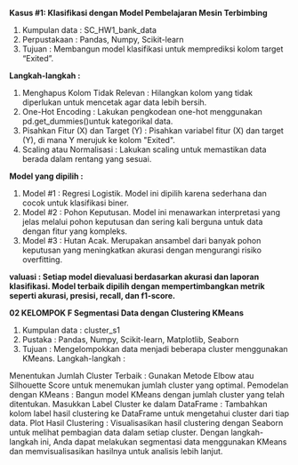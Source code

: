 **Kasus #1: Klasifikasi dengan Model Pembelajaran Mesin Terbimbing**
1.  Kumpulan data : SC_HW1_bank_data
2.  Perpustakaan : Pandas, Numpy, Scikit-learn
3.  Tujuan : Membangun model klasifikasi untuk memprediksi kolom target “Exited”.

**Langkah-langkah :**
1.  Menghapus Kolom Tidak Relevan : Hilangkan kolom yang tidak diperlukan 
    untuk mencetak agar data lebih bersih.
2.  One-Hot Encoding : Lakukan pengkodean one-hot menggunakan 
    pd.get_dummies()untuk kategorikal data.
3.  Pisahkan Fitur (X) dan Target (Y) : Pisahkan variabel fitur (X) dan 
    target (Y), di mana Y merujuk ke kolom "Exited".
4.  Scaling atau Normalisasi : Lakukan scaling untuk memastikan data berada 
    dalam rentang yang sesuai.

**Model yang dipilih :**
1.  Model #1 : Regresi Logistik. Model ini dipilih karena sederhana dan 
    cocok untuk klasifikasi biner.
2.  Model #2 : Pohon Keputusan. Model ini menawarkan interpretasi yang jelas 
    melalui pohon keputusan dan sering kali berguna untuk data dengan fitur 
    yang kompleks.
3.  Model #3 : Hutan Acak. Merupakan ansambel dari banyak pohon keputusan 
    yang meningkatkan akurasi dengan mengurangi risiko overfitting.

**valuasi : Setiap model dievaluasi berdasarkan akurasi dan laporan klasifikasi. Model terbaik dipilih dengan mempertimbangkan metrik seperti akurasi, presisi, recall, dan f1-score.**

**02 KELOMPOK F Segmentasi Data dengan Clustering KMeans**
1.  Kumpulan data : cluster_s1
2.  Pustaka : Pandas, Numpy, Scikit-learn, Matplotlib, Seaborn
3.  Tujuan : Mengelompokkan data menjadi beberapa cluster menggunakan KMeans.
    Langkah-langkah :

Menentukan Jumlah Cluster Terbaik : Gunakan Metode Elbow atau Silhouette Score untuk menemukan jumlah cluster yang optimal.
Pemodelan dengan KMeans : Bangun model KMeans dengan jumlah cluster yang telah ditentukan.
Masukkan Label Cluster ke dalam DataFrame : Tambahkan kolom label hasil clustering ke DataFrame untuk mengetahui cluster dari tiap data.
Plot Hasil Clustering : Visualisasikan hasil clustering dengan Seaborn untuk melihat pembagian data dalam setiap cluster.
Dengan langkah-langkah ini, Anda dapat melakukan segmentasi data menggunakan KMeans dan memvisualisasikan hasilnya untuk analisis lebih lanjut.
